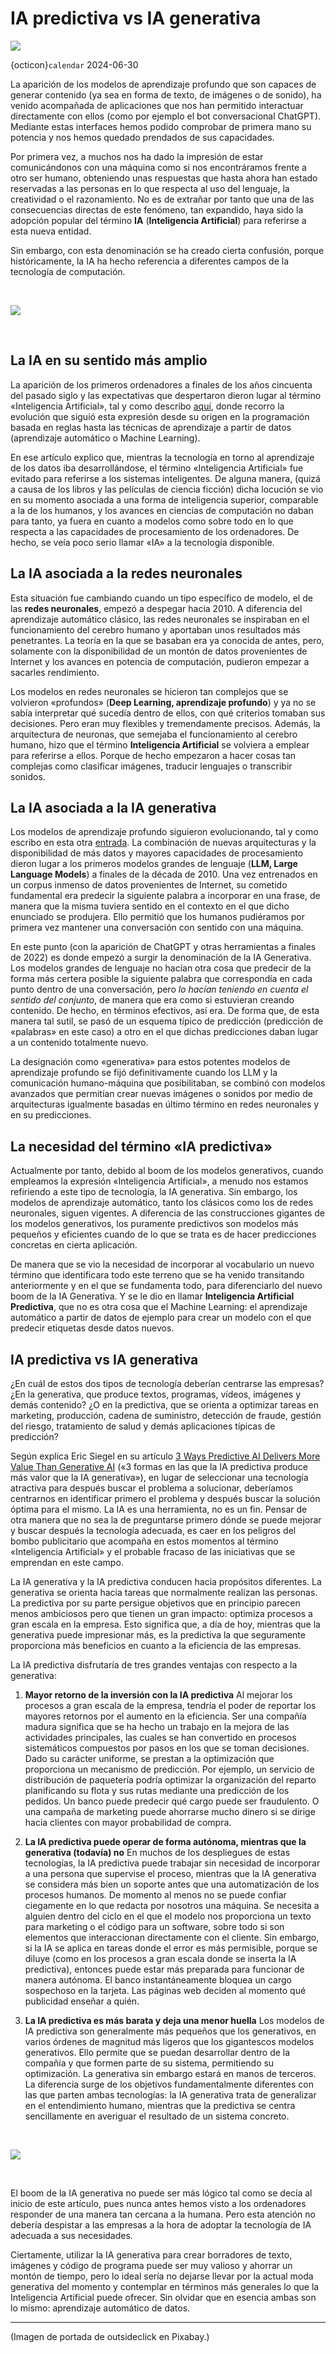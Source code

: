 # IA predictiva vs IA generativa
![](img/businesswoman-5309878_1920.png)

{octicon}`calendar` 2024-06-30

La aparición de los modelos de aprendizaje profundo que son capaces de generar contenido (ya sea en forma de texto, de imágenes o de sonido), ha venido acompañada de aplicaciones que nos han permitido interactuar directamente con ellos (como por ejemplo el bot conversacional ChatGPT). Mediante estas interfaces hemos podido comprobar de primera mano su potencia y nos hemos quedado prendados de sus capacidades.

Por primera vez, a muchos nos ha dado la impresión de estar comunicándonos con una máquina como si nos encontráramos frente a otro ser humano, obteniendo unas respuestas que hasta ahora han estado reservadas a las personas en lo que respecta al uso del lenguaje, la creatividad o el razonamiento. No es de extrañar por tanto que una de las consecuencias directas de este fenómeno, tan expandido, haya sido la adopción popular del término **IA** (**Inteligencia Artificial**) para referirse a esta nueva entidad.

Sin embargo, con esta denominación se ha creado cierta confusión, porque históricamente, la IA ha hecho referencia a diferentes campos de la tecnología de computación.

&nbsp;

![](img/ai-pred-gen.png)

&nbsp;

## La IA en su sentido más amplio

La aparición de los primeros ordenadores a finales de los años cincuenta del pasado siglo y las expectativas que despertaron dieron lugar al término «Inteligencia Artificial», tal y como describo [aquí](https://datuz.es/2023/05/26/que-es-la-inteligencia-artificial/), donde recorro la evolución que siguió esta expresión desde su origen en la programación basada en reglas hasta las técnicas de aprendizaje a partir de datos (aprendizaje automático o Machine Learning).

En ese artículo explico que, mientras la tecnología en torno al aprendizaje de los datos iba desarrollándose, el término «Inteligencia Artificial» fue evitado para referirse a los sistemas inteligentes. De alguna manera, (quizá a causa de los libros y las películas de ciencia ficción) dicha locución se vio en su momento asociada a una forma de inteligencia superior, comparable a la de los humanos, y los avances en ciencias de computación no daban para tanto, ya fuera en cuanto a modelos como sobre todo en lo que respecta a las capacidades de procesamiento de los ordenadores. De hecho, se veía poco serio llamar «IA» a la tecnología disponible.

## La IA asociada a la redes neuronales

Esta situación fue cambiando cuando un tipo específico de modelo, el de las **redes neuronales**, empezó a despegar hacia 2010. A diferencia del aprendizaje automático clásico, las redes neuronales se inspiraban en el funcionamiento del cerebro humano y aportaban unos resultados más penetrantes. La teoría en la que se basaban era ya conocida de antes, pero, solamente con la disponibilidad de un montón de datos provenientes de Internet y los avances en potencia de computación, pudieron empezar a sacarles rendimiento.

Los modelos en redes neuronales se hicieron tan complejos que se volvieron «profundos» (**Deep Learning, aprendizaje profundo**) y ya no se sabía interpretar qué sucedía dentro de ellos, con qué criterios tomaban sus decisiones. Pero eran muy flexibles y tremendamente precisos. Además, la arquitectura de neuronas, que semejaba el funcionamiento al cerebro humano, hizo que el término **Inteligencia Artificial** se volviera a emplear para referirse a ellos. Porque de hecho empezaron a hacer cosas tan complejas como clasificar imágenes, traducir lenguajes o transcribir sonidos.

## La IA asociada a la IA generativa

Los modelos de aprendizaje profundo siguieron evolucionando, tal y como escribo en esta otra [entrada](https://datuz.es/2024/01/24/que-es-la-inteligencia-artificial-generativa/). La combinación de nuevas arquitecturas y la disponibilidad de más datos y mayores capacidades de procesamiento dieron lugar a los primeros modelos grandes de lenguaje (**LLM, Large Language Models**) a finales de la década de 2010. Una vez entrenados en un corpus inmenso de datos provenientes de Internet, su cometido fundamental era predecir la siguiente palabra a incorporar en una frase, de manera que la misma tuviera sentido en el contexto en el que dicho enunciado se produjera. Ello permitió que los humanos pudiéramos por primera vez mantener una conversación con sentido con una máquina.

En este punto (con la aparición de ChatGPT y otras herramientas a finales de 2022) es donde empezó a surgir la denominación de la IA Generativa. Los modelos grandes de lenguaje no hacían otra cosa que predecir de la forma más certera posible la siguiente palabra que correspondía en cada punto dentro de una conversación, pero _lo hacían teniendo en cuenta el sentido del conjunto_, de manera que era como si estuvieran creando contenido. De hecho, en términos efectivos, así era. De forma que, de esta manera tal sutil, se pasó de un esquema típico de predicción (predicción de «palabras» en este caso) a otro en el que dichas predicciones daban lugar a un contenido totalmente nuevo.

La designación como «generativa» para estos potentes modelos de aprendizaje profundo se fijó definitivamente cuando los LLM y la comunicación humano-máquina que posibilitaban, se combinó con modelos avanzados que permitían crear nuevas imágenes o sonidos por medio de arquitecturas igualmente basadas en último término en redes neuronales y en su predicciones.

## La necesidad del término «IA predictiva»

Actualmente por tanto, debido al boom de los modelos generativos, cuando empleamos la expresión «Inteligencia Artificial», a menudo nos estamos refiriendo a este tipo de tecnología, la IA generativa. Sin embargo, los modelos de aprendizaje automático, tanto los clásicos como los de redes neuronales, siguen vigentes. A diferencia de las construcciones gigantes de los modelos generativos, los puramente predictivos son modelos más pequeños y eficientes cuando de lo que se trata es de hacer predicciones concretas en cierta aplicación.

De manera que se vio la necesidad de incorporar al vocabulario un nuevo término que identificara todo este terreno que se ha venido transitando anteriormente y en el que se fundamenta todo, para diferenciarlo del nuevo boom de la IA Generativa. Y se le dio en llamar **Inteligencia Artificial Predictiva**, que no es otra cosa que el Machine Learning: el aprendizaje automático a partir de datos de ejemplo para crear un modelo con el que predecir etiquetas desde datos nuevos.

## IA predictiva vs IA generativa

¿En cuál de estos dos tipos de tecnología deberían centrarse las empresas? ¿En la generativa, que produce textos, programas, vídeos, imágenes y demás contenido? ¿O en la predictiva, que se orienta a optimizar tareas en marketing, producción, cadena de suministro, detección de fraude, gestión del riesgo, tratamiento de salud y demás aplicaciones típicas de predicción?

Según explica Eric Siegel en su artículo [3 Ways Predictive AI Delivers More Value Than Generative AI](https://www.forbes.com/sites/ericsiegel/2024/03/04/3-ways-predictive-ai-delivers-more-value-than-generative-ai/) («3 formas en las que la IA predictiva produce más valor que la IA generativa»), en lugar de seleccionar una tecnología atractiva para después buscar el problema a solucionar, deberíamos centrarnos en identificar primero el problema y después buscar la solución óptima para el mismo. La IA es una herramienta, no es un fin. Pensar de otra manera que no sea la de preguntarse primero dónde se puede mejorar y buscar después la tecnología adecuada, es caer en los peligros del bombo publicitario que acompaña en estos momentos al término «Inteligencia Artificial» y el probable fracaso de las iniciativas que se emprendan en este campo.

La IA generativa y la IA predictiva conducen hacia propósitos diferentes. La generativa se orienta hacia tareas que normalmente realizan las personas. La predictiva por su parte persigue objetivos que en principio parecen menos ambiciosos pero que tienen un gran impacto: optimiza procesos a gran escala en la empresa. Esto significa que, a día de hoy, mientras que la generativa puede impresionar más, es la predictiva la que seguramente proporciona más beneficios en cuanto a la eficiencia de las empresas.

La IA predictiva disfrutaría de tres grandes ventajas con respecto a la generativa:

1. **Mayor retorno de la inversión con la IA predictiva**
Al mejorar los procesos a gran escala de la empresa, tendría el poder de reportar los mayores retornos por el aumento en la eficiencia.
Ser una compañía madura significa que se ha hecho un trabajo en la mejora de las actividades principales, las cuales se han convertido en procesos sistemáticos compuestos por pasos en los que se toman decisiones. Dado su carácter uniforme, se prestan a la optimización que proporciona un mecanismo de predicción.
Por ejemplo, un servicio de distribución de paquetería podría optimizar la organización del reparto planificando su flota y sus rutas mediante una predicción de los pedidos. Un banco puede predecir qué cargo puede ser fraudulento. O una campaña de marketing puede ahorrarse mucho dinero si se dirige hacia clientes con mayor probabilidad de compra.

3. **La IA predictiva puede operar de forma autónoma, mientras que la generativa (todavía) no**
En muchos de los despliegues de estas tecnologías, la IA predictiva puede trabajar sin necesidad de incorporar a una persona que supervise el proceso, mientras que la IA generativa se considera más bien un soporte antes que una automatización de los procesos humanos.
De momento al menos no se puede confiar ciegamente en lo que redacta por nosotros una máquina. Se necesita a alguien dentro del ciclo en el que el modelo nos proporciona un texto para marketing o el código para un software, sobre todo si son elementos que interaccionan directamente con el cliente.
Sin embargo, si la IA se aplica en tareas donde el error es más permisible, porque se diluye (como en los procesos a gran escala donde se inserta la IA predictiva), entonces puede estar más preparada para funcionar de manera autónoma. El banco instantáneamente bloquea un cargo sospechoso en la tarjeta. Las páginas web deciden al momento qué publicidad enseñar a quién.


3. **La IA predictiva es más barata y deja una menor huella**
Los modelos de IA predictiva son generalmente más pequeños que los generativos, en varios órdenes de magnitud más ligeros que los gigantescos modelos generativos.
Ello permite que se puedan desarrollar dentro de la compañía y que formen parte de su sistema, permitiendo su optimización. La generativa sin embargo estará en manos de terceros.
La diferencia surge de los objetivos fundamentalmente diferentes con las que parten ambas tecnologías: la IA generativa trata de generalizar en el entendimiento humano, mientras que la predictiva se centra sencillamente en averiguar el resultado de un sistema concreto.


&nbsp;

![](img/ai-pred-gen-01.png)

&nbsp;

El boom de la IA generativa no puede ser más lógico tal como se decía al inicio de este artículo, pues nunca antes hemos visto a los ordenadores responder de una manera tan cercana a la humana. Pero esta atención no debería despistar a las empresas a la hora de adoptar la tecnología de IA adecuada a sus necesidades.

Ciertamente, utilizar la IA generativa para crear borradores de texto, imágenes y código de programa puede ser muy valioso y ahorrar un montón de tiempo, pero lo ideal sería no dejarse llevar por la actual moda generativa del momento y contemplar en términos más generales lo que la Inteligencia Artificial puede ofrecer. Sin olvidar que en esencia ambas son lo mismo: aprendizaje automático de datos.

---
(Imagen de portada de outsideclick en Pixabay.)